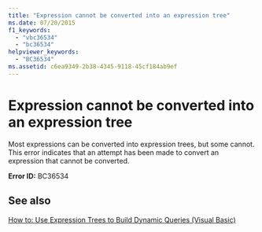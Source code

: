 ```yaml
---
title: "Expression cannot be converted into an expression tree"
ms.date: 07/20/2015
f1_keywords: 
  - "vbc36534"
  - "bc36534"
helpviewer_keywords: 
  - "BC36534"
ms.assetid: c6ea9349-2b38-4345-9118-45cf184ab9ef
---
```

# Expression cannot be converted into an expression tree
Most expressions can be converted into expression trees, but some cannot. This error indicates that an attempt has been made to convert an expression that cannot be converted.  
  
 **Error ID:** BC36534  
  
## See also

[How to: Use Expression Trees to Build Dynamic Queries (Visual Basic)](../programming-guide/concepts/expression-trees/how-to-use-expression-trees-to-build-dynamic-queries.md)  